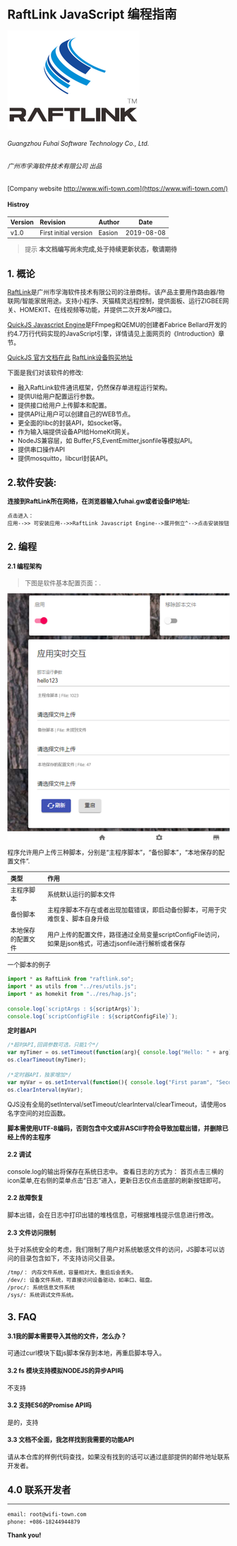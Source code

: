 
# RaftLink JavaScript 编程指南

![xiaofu.png](xiaofu.png)
  
###### Guangzhou Fuhai Software Technology Co., Ltd.
###### 广州市孚海软件技术有限公司 出品
[Company website http://www.wifi-town.com](https://www.wifi-town.com/)


#### Histroy
|Version|Revision|Author|Date|
|:----- |:-------|:-----|----- |
|v1.0 |First initial version|Easion|2019-08-08 |


> 提示
**本文档编写尚未完成,处于持续更新状态，敬请期待**


## 1. 概论
  [RaftLink](https://raftlink.1688.com/)是广州市孚海软件技术有限公司的注册商标。该产品主要用作路由器/物联网/智能家居用途。支持小程序、天猫精灵远程控制，提供面板、运行ZIGBEE网关、HOMEKIT、在线视频等功能，并提供二次开发API接口。
  
  [QuickJS Javascript Engine](https://bellard.org/quickjs)是FFmpeg和QEMU的创建者Fabrice Bellard开发的约4.7万行代码实现的JavaScript引擎，详情请见上面网页的《Introduction》章节。
  
[QuickJS 官方文档在此](https://bellard.org/quickjs/quickjs.html)
[RaftLink设备购买地址](https://raftlink.1688.com/)
 
下面是我们对该软件的修改:
  - 融入RaftLink软件通讯框架，仍然保存单进程运行架构。
  - 提供UI给用户配置运行参数。
  - 提供接口给用户上传脚本和配置。
  - 提供API让用户可以创建自己的WEB节点。
  - 更全面的libc的封装API，如socket等。
  - 作为输入端提供设备API给HomeKit网关。
  - NodeJS兼容层，如 Buffer,FS,EventEmitter,jsonfile等模拟API。
  - 提供串口操作API
  - 提供mosquitto，libcurl封装API。
  
 ## 2.软件安装:
  
**连接到RaftLink所在网络，在浏览器输入fuhai.gw或者设备IP地址:**
```mermaid
点击进入：
应用-->> 可安装应用-->>RaftLink Javascript Engine-->展开倒立^-->点击安装按钮
```

## 2. 编程

#### 2.1 编程架构
>下图是软件基本配置页面：.

![qjs.png](qjs.png)


程序允许用户上传三种脚本，分别是“主程序脚本”，“备份脚本”，“本地保存的配置文件”.

|类型|作用|
|:----- |:------|
|主程序脚本|系统默认运行的脚本文件 |
|备份脚本|主程序脚本不存在或者出现加载错误，即启动备份脚本，可用于灾难恢复、脚本自身升级 |
|本地保存的配置文件|用户上传的配置文件，路径通过全局变量scriptConfigFile访问，如果是json格式，可通过jsonfile进行解析或者保存 |

一个脚本的例子
```js
import * as RaftLink from "raftlink.so";
import * as utils from "../res/utils.js";
import * as homekit from "../res/hap.js";

console.log(`scriptArgs : ${scriptArgs}`);
console.log(`scriptConfigFile : ${scriptConfigFile}`);
```

**定时器API**

```js
/*超时API,回调参数可选，只能1个*/
var myTimer = os.setTimeout(function(arg){ console.log("Hello: " + arg); }, 3000,"argment");
os.clearTimeout(myTimer);

/*定时器API，独家增加*/
var myVar = os.setInterval(function(){ console.log("First param", "Second param"); }, 2000);
os.clearInterval(myVar);
```

QJS没有全局的setInterval/setTimeout/clearInterval/clearTimeout，请使用os名字空间的对应函数。


**脚本需使用UTF-8编码，否则包含中文或非ASCII字符会导致加载出错，并删除已经上传的主程序**

#### 2.2 调试
console.log的输出将保存在系统日志中。
查看日志的方式为： 首页点击三横的icon菜单,在右侧的菜单点击“日志”进入，更新日志仅点击底部的刷新按钮即可。

#### 2.2 故障恢复
脚本出错，会在日志中打印出错的堆栈信息，可根据堆栈提示信息进行修改。

#### 2.3 文件访问限制
处于对系统安全的考虑，我们限制了用户对系统敏感文件的访问，JS脚本可以访问的目录包含如下，不支持访问父目录。

```sh
/tmp/： 内存文件系统，容量相对大，重启后会丢失。
/dev/: 设备文件系统，可直接访问设备驱动，如串口、磁盘。
/proc/: 系统信息文件系统
/sys/: 系统调试文件系统。
```


## 3. FAQ
  
####  3.1我的脚本需要导入其他的文件，怎么办？
   可通过curl模块下载js脚本保存到本地，再重启脚本导入。

#### 3.2 fs 模块支持模拟NODEJS的异步API吗
  不支持

#### 3.2 支持ES6的Promise API吗
  是的，支持

#### 3.3 文档不全面，我怎样找到我需要的功能API
  请从本仓库的样例代码查找，如果没有找到的话可以通过底部提供的邮件地址联系开发者。
  
## 4.0 联系开发者
----

```sh
email: root@wifi-town.com
phone: +086-18244944879
```

**Thank you!**


